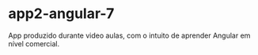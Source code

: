 # app2-angular-7
App produzido durante video aulas, com o intuito de aprender Angular em nível comercial.
